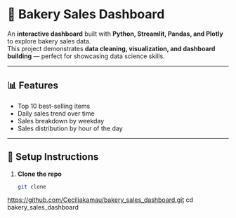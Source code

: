 # 🥖 Bakery Sales Dashboard

An **interactive dashboard** built with **Python, Streamlit, Pandas, 
and Plotly** to explore bakery sales data.  
This project demonstrates **data cleaning, visualization, and 
dashboard building** — perfect for showcasing data science skills.

---

## 📊 Features
- Top 10 best-selling items  
- Daily sales trend over time  
- Sales breakdown by weekday  
- Sales distribution by hour of the day  

---

## 🚀 Setup Instructions

1. **Clone the repo**
   ```bash
   git clone 
https://github.com/Ceciliakamau/bakery_sales_dashboard.git
   cd bakery_sales_dashboard

